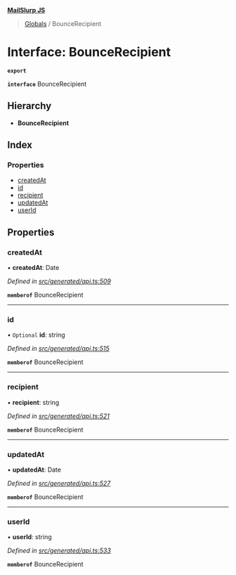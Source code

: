 **[MailSlurp JS](../README.md)**

> [Globals](../README.md) / BounceRecipient

# Interface: BounceRecipient

**`export`** 

**`interface`** BounceRecipient

## Hierarchy

* **BounceRecipient**

## Index

### Properties

* [createdAt](bouncerecipient.md#createdat)
* [id](bouncerecipient.md#id)
* [recipient](bouncerecipient.md#recipient)
* [updatedAt](bouncerecipient.md#updatedat)
* [userId](bouncerecipient.md#userid)

## Properties

### createdAt

•  **createdAt**: Date

*Defined in [src/generated/api.ts:509](https://github.com/mailslurp/mailslurp-client/blob/ad6aa3d/src/generated/api.ts#L509)*

**`memberof`** BounceRecipient

___

### id

• `Optional` **id**: string

*Defined in [src/generated/api.ts:515](https://github.com/mailslurp/mailslurp-client/blob/ad6aa3d/src/generated/api.ts#L515)*

**`memberof`** BounceRecipient

___

### recipient

•  **recipient**: string

*Defined in [src/generated/api.ts:521](https://github.com/mailslurp/mailslurp-client/blob/ad6aa3d/src/generated/api.ts#L521)*

**`memberof`** BounceRecipient

___

### updatedAt

•  **updatedAt**: Date

*Defined in [src/generated/api.ts:527](https://github.com/mailslurp/mailslurp-client/blob/ad6aa3d/src/generated/api.ts#L527)*

**`memberof`** BounceRecipient

___

### userId

•  **userId**: string

*Defined in [src/generated/api.ts:533](https://github.com/mailslurp/mailslurp-client/blob/ad6aa3d/src/generated/api.ts#L533)*

**`memberof`** BounceRecipient
